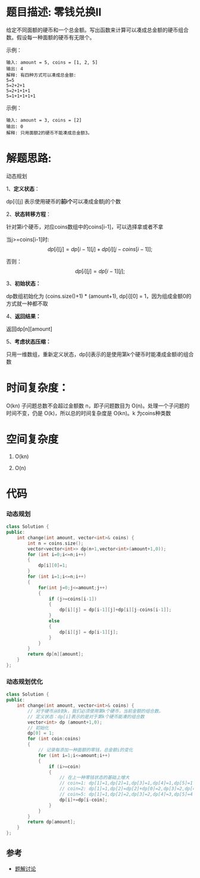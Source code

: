 # 题目描述:  零钱兑换II

给定不同面额的硬币和一个总金额。写出函数来计算可以凑成总金额的硬币组合数。假设每一种面额的硬币有无限个。 

示例：
```
输入: amount = 5, coins = [1, 2, 5]
输出: 4
解释: 有四种方式可以凑成总金额:
5=5
5=2+2+1
5=2+1+1+1
5=1+1+1+1+1
```

示例：
```
输入: amount = 3, coins = [2]
输出: 0
解释: 只用面额2的硬币不能凑成总金额3。
```


# 解题思路:
  动态规划
  
  1、**定义状态**：
  
  dp[i][j] 表示使用硬币的**前i个**可以凑成金额j的个数
  
  2、**状态转移方程**：
  
  针对第i个硬币，对应coins数组中的coins[i-1]，可以选择拿或者不拿
  
  当j>=coins[i-1]时:
  $$
  dp[i][j]=dp[i-1][j] + dp[i][j-coins[i-1]];
  $$
  
  否则：
  $$
  dp[i][j] = dp[i-1][j];
  $$
  
  3、**初始状态：**
  
  dp数组初始化为 (coins.size()+1) * (amount+1), dp[i][0] = 1，因为组成金额0的方式就一种都不取
  
  4、**返回结果：**
  
  返回dp[n][amount]
  
  5、**考虑状态压缩：**
  
  只用一维数组，重新定义状态，dp[i]表示的是使用第k个硬币时能凑成金额i的组合数


# 时间复杂度：
  O(kn) 子问题总数不会超过金额数 n，即子问题数目为 O(n)。处理一个子问题的时间不变，仍是 O(k)，所以总的时间复杂度是 O(kn)。k 为coins种类数
# 空间复杂度
  1. O(kn)
  
  2. O(n)
  
# 代码
###  动态规划
```c++
class Solution {
public:
    int change(int amount, vector<int>& coins) {
        int n = coins.size();
        vector<vector<int>> dp(n+1,vector<int>(amount+1,0));
        for (int i=0;i<=n;i++)
        {
            dp[i][0]=1;
        }
        for (int i=1;i<=n;i++)
        {
            for(int j=0;j<=amount;j++)
            {
                if (j>=coins[i-1])
                {
                    dp[i][j] = dp[i-1][j]+dp[i][j-coins[i-1]];
                }
                else
                {
                    dp[i][j] = dp[i-1][j];
                }
            }
        }
        return dp[n][amount];
    }
};
```
### 动态规划优化 
```c++
class Solution {
public:
    int change(int amount, vector<int>& coins) {
        // 对于硬币从0到k，我们必须使用第k个硬币，当前金额的组合数。
        // 定义状态：dp[i]表示的是对于第k个硬币能凑的组合数
        vector<int> dp (amount+1,0);
        // 初始化
        dp[0] = 1;
        for (int coin:coins)
        {
            // 记录每添加一种面额的零钱，总金额i的变化
            for (int i=1;i<=amount;i++)
            {
                if (i>=coin)
                {
                    // 在上一种零钱状态的基础上增大
                    // coin=1: dp[1]=1,dp[2]=1,dp[3]=1,dp[4]=1,dp[5]=1
                    // coin=2: dp[1]=1,dp[2]=dp[2]+dp[0]=2,dp[3]=2,dp[4]=3,dp[5]=3
                    // coin=5: dp[1]=1,dp[2]=2,dp[3]=2,dp[4]=3,dp[5]=4
                    dp[i]+=dp[i-coin];
                }
            }
        }
        return dp[amount];
    }
};
```
## 参考
  - [题解讨论](https://leetcode-cn.com/problems/coin-change-2/solution/ling-qian-dui-huan-iihe-pa-lou-ti-wen-ti-dao-di-yo/)
